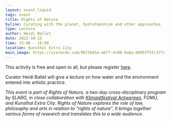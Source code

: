 ```yaml
---
layout: event.liquid
tags: event
title: Rights of Nature
byline: Curating with the planet, hydrofeminism and other approaches
type: Lecture
author: Heidi Ballet
date: 2022-10-15
time: 15:00 - 16:00
location: Kunsthal Extra City
main_image: https://ucarecdn.com/9673645a-abf7-4c00-9a8a-0095ff5fc37f/
---
```

This activity is free and open to all, but please register [here](https://calendly.com/extra-city/rightsofnature1?month=2022-10). 



Curator Heidi Ballet will give a lecture on how water and the environment entered into artistic practice.

*This event is part of Rights of Nature, a two-day cross-disciplinary program by SLARG, in close collaboration with [Klimaatfestival Antwerpen](https://www.klimaatfestivalantwerpen.be/nl), FOMU, and Kunsthal Extra City. Rights of Nature explores the role of law, philosophy and arts in relation to "rights of nature". It brings together various forms of research and translates this to a wide audience.*